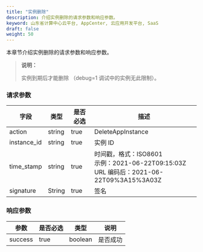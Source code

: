 ```yaml
---
title: "实例删除"
description: 介绍实例删除的请求参数和响应参数。
keyword: 山东省计算中心云平台, AppCenter, 云应用开发平台, SaaS
draft: false
weight: 50
---
```


本章节介绍实例删除的请求参数和响应参数。

> **说明：**
>
> 实例到期后才能删除 （debug=1 调试中的实例无此限制）。

### 请求参数

| 字段        | 类型   | 是否必选 | 描述                                                         |
| ----------- | ------ | -------- | ------------------------------------------------------------ |
| action      | string | true     | DeleteAppInstance                                            |
| instance_id | string | true     | 实例 ID                                                      |
| time_stamp  | string | true     | 时间戳，格式：ISO8601<br />示例：2021-06-22T09:15:03Z<br />URL 编码后：2021-06-22T09%3A15%3A03Z |
| signature   | String | true     | 签名                                                         |

### 响应参数

| 参数    | 是否必选 | 类型    | 说明     |
| ------- | -------- | ------- | -------- |
| success | true     | boolean | 是否成功 |

